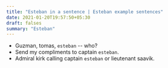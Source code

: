 ```yaml
---
title: "Esteban in a sentence | Esteban example sentences"
date: 2021-01-20T19:57:50+05:30
draft: falses
summary: "Esteban"
---
```

- Guzman, tomas, `esteban` -- who?
- Send my compliments to captain `esteban`.
- Admiral kirk calling captain `esteban` or lieutenant saavik.
                 
